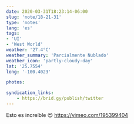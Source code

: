 ```yaml
---
date: 2020-03-31T18:23:14-06:00
slug: 'note/18-21-31'
type: 'notes'
lang: 'es'
tags:
- 'UI'
- 'West World'
weather: '27.4°C'
weather_summary: 'Parcialmente Nublado'
weather_icon: 'partly-cloudy-day'
lat: '25.7554'
long: '-100.4023'

photos:

syndication_links:
    - https://brid.gy/publish/twitter
---
```

Esto es increíble 😍 
https://vimeo.com/195399404

 